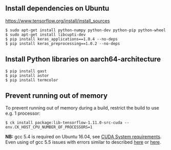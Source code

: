 ## Install dependencies on Ubuntu

https://www.tensorflow.org/install/install_sources

```
$ sudo apt-get install python-numpy python-dev python-pip python-wheel
$ sudo apt-get install libcupti-dev
$ pip install keras_applications==1.0.4 --no-deps
$ pip install keras_preprocessing==1.0.2 --no-deps
```

## Install Python libraries on aarch64-architecture
```
$ pip install gast
$ pip install astor
$ pip install termcolor
```

## Prevent running out of memory

To prevent running out of memory during a build, restrict the build to use
e.g. 1 processor:

```
$ ck install package:lib-tensorflow-1.11.0-src-cuda --env.CK_HOST_CPU_NUMBER_OF_PROCESSORS=1
```

**NB:** gcc 5.4 is required on Ubuntu 16.04, see [CUDA System requirements](https://docs.nvidia.com/cuda/cuda-installation-guide-linux/index.html#system-requirements). Even using of gcc 5.5 issues with errors similar to described [here](https://github.com/tensorflow/tensorflow/issues/10220) or [here](https://github.com/tensorflow/tensorflow/issues/18522).
